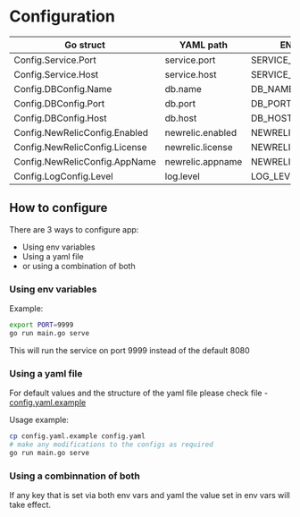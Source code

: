 # Configuration

| Go struct                     | YAML path        | ENV var          | default   | Valid values                                                                                                     |
| ----------------------------- | ---------------- | ---------------- | --------- | ---------------------------------------------------------------------------------------------------------------- |
| Config.Service.Port           | service.port     | SERVICE_PORT     | 8080      | 0-65535                                                                                                          |
| Config.Service.Host           | service.host     | SERVICE_HOST     | ""        | valid hostname or IP address                                                                                     |
| Config.DBConfig.Name          | db.name          | DB_NAME          | postgres  | [PostgreSQL identifiers](https://www.postgresql.org/docs/current/sql-syntax-lexical.html#SQL-SYNTAX-IDENTIFIERS) |
| Config.DBConfig.Port          | db.port          | DB_PORT          | 5432      | 0-65535                                                                                                          |
| Config.DBConfig.Host          | db.host          | DB_HOST          | localhost | valid hostname name or IP address                                                                                |
| Config.NewRelicConfig.Enabled | newrelic.enabled | NEWRELIC_ENABLED | false     | bool                                                                                                             |
| Config.NewRelicConfig.License | newrelic.license | NEWRELIC_LICENSE |           | 40 char NewRelic license key                                                                                     |
| Config.NewRelicConfig.AppName | newrelic.appname | NEWRELIC_APPNAME | app       | string                                                                                                           |
| Config.LogConfig.Level        | log.level        | LOG_LEVEL        | info      | debug,info,warn,error,dpanic,panic,fatal                                                                         |

## How to configure

There are 3 ways to configure app:

- Using env variables
- Using a yaml file
- or using a combination of both

### Using env variables

Example:

```sh
export PORT=9999
go run main.go serve
```

This will run the service on port 9999 instead of the default 8080

### Using a yaml file

For default values and the structure of the yaml file please check file - [config.yaml.example](config.yaml.example)

Usage example:

```sh
cp config.yaml.example config.yaml
# make any modifications to the configs as required
go run main.go serve
```

### Using a combinnation of both

If any key that is set via both env vars and yaml the value set in env vars will take effect.
